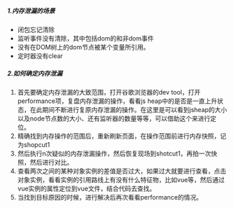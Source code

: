 ##### 1.内存泄漏的场景

- 闭包忘记清除
- 监听事件没有清除，其中包括dom的和非dom事件
- 没有在DOM树上的dom节点被某个变量所引用。
- 定时器没有clear

##### 2.如何确定内存泄漏

1. 首先要确定内存泄漏的大致范围，打开谷歌浏览器的dev tool，打开performance项，复盘内存泄漏的操作，看看js heap中的是否是一直上升状态，在此期间不断进行复原内存泄漏的操作。在这里是可以看到jsheap的大小以及node节点数的大小、还有监听器的数量等等，可以借助这个来进行定位。
2. 精确找到内存操作的范围后，重新刷新页面，在操作范围前进行内存快照，记为shopcut1
3. 然后执行n次疑似的内存泄漏操作，然后恢复现场到shotcut1，再拍一次快照，然后进行对比。
4. 查看两次之间的某种对象实例的差值是否过大，如果过大就要进行查看，点击对象实例，看看实例的引用路线上有没有什么特征物，比如vue等，然后通过vue实例的属性定位到vue文件，结合代码去查找。
5. 当找到目标原因的时候，进行解决后再次看看performance的情况。